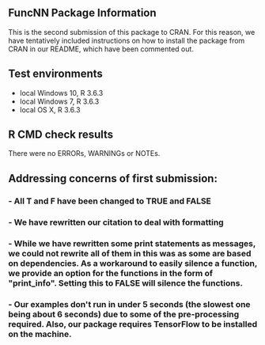 ## FuncNN Package Information
This is the second submission of this package to CRAN.  For this reason, we have tentatively included instructions on how to install the package from CRAN in our README, which have been commented out.

## Test environments
* local Windows 10, R 3.6.3
* local Windows 7, R 3.6.3
* local OS X, R 3.6.3

## R CMD check results
There were no ERRORs, WARNINGs or NOTEs. 

## Addressing concerns of first submission:

### - All T and F have been changed to TRUE and FALSE
### - We have rewritten our citation to deal with formatting
### - While we have rewritten some print statements as messages, we could not rewrite all of them in this was as some are based on dependencies. As a workaround to easily silence a function, we provide an option for the functions in the form of "print_info". Setting this to FALSE will silence the functions.
### - Our examples don't run in under 5 seconds (the slowest one being about 6 seconds) due to some of the pre-processing required. Also, our package requires TensorFlow to be installed on the machine.